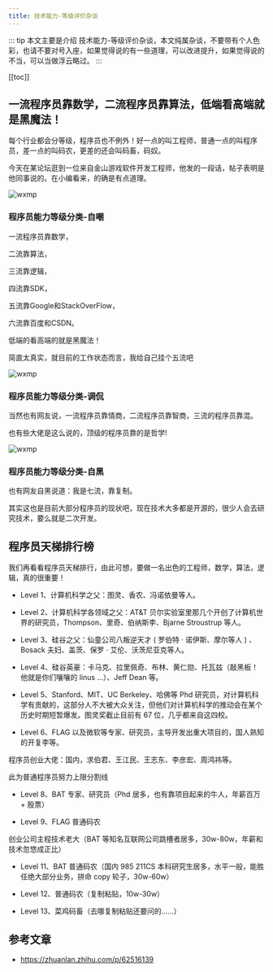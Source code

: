 ```yaml
---
title: 技术能力-等级评价杂谈
---
```


::: tip
本文主要是介绍 技术能力-等级评价杂谈，本文纯属杂谈，不要带有个人色彩，也请不要对号入座，如果觉得说的有一些道理，可以改进提升，如果觉得说的不当，可以当做浮云略过。
:::

[[toc]]

## 一流程序员靠数学，二流程序员靠算法，低端看高端就是黑魔法！


每个行业都会分等级，程序员也不例外！好一点的叫工程师，普通一点的叫程序员，差一点的叫码农，更差的还会叫码畜，码奴。

今天在某论坛逛到一位来自金山游戏软件开发工程师，他发的一段话，帖子表明是他同事说的。在小编看来，的确是有点道理。

<img class= "zoom-custom-imgs" :src="$withBase('/assets/img/dev/abilityevaluation/grade-1.png')" alt="wxmp">

### 程序员能力等级分类-自嘲

一流程序员靠数学，

二流靠算法，

三流靠逻辑，

四流靠SDK，

五流靠Google和StackOverFlow，

六流靠百度和CSDN。

低端的看高端的就是黑魔法！

简直太真实，就目前的工作状态而言，我给自己挂个五流吧



<img class= "zoom-custom-imgs" :src="$withBase('/assets/img/dev/abilityevaluation/grade-2.png')" alt="wxmp">


### 程序员能力等级分类-调侃

当然也有网友说，一流程序员靠情商，二流程序员靠智商，三流的程序员靠混。

也有些大佬是这么说的，顶级的程序员靠的是哲学!



<img class= "zoom-custom-imgs" :src="$withBase('/assets/img/dev/abilityevaluation/grade-3.png')" alt="wxmp">



### 程序员能力等级分类-自黑

也有网友自黑说道：我是七流，靠复制。



其实这也是目前大部分程序员的现状吧，现在技术大多都是开源的，很少人会去研究技术，要么就是二次开发。

## 程序员天梯排行榜

我们再看看程序员天梯排行，由此可想，要做一名出色的工程师，数学，算法，逻辑，真的很重要！

- Level 1、计算机科学之父：图灵、香农、冯诺依曼等人。

- Level 2、计算机科学各领域之父：AT&T 贝尔实验室里那几个开创了计算机世界的研究员，Thompson、里奇、伯纳斯李、Bjarne Stroustrup 等人。

- Level 3、硅谷之父：仙童公司八叛逆天才 ( 罗伯特 · 诺伊斯、摩尔等人 ) 、Bosack 夫妇、盖茨、保罗 · 艾伦、沃茨尼亚克等人。

- Level 4、硅谷英豪：卡马克、拉里佩奇、布林、黄仁勋、托瓦兹（敲黑板！他就是你们嚷嚷的 linus …）、Jeff Dean 等。

- Level 5、Stanford、MIT、UC Berkeley、哈佛等 Phd 研究员，对计算机科学有贡献的，这部分人不大被大众关注，但他们对计算机科学的推动会在某个历史时期短暂爆发。图灵奖截止目前有 67 位，几乎都来自这四校。

- Level 6、FLAG 以及微软等专家、研究员，主导开发出重大项目的，国人熟知的开复李等。

程序员创业大佬：国内，求伯君、王江民、王志东、李彦宏、周鸿祎等。

此为普通程序员努力上限分割线

- Level 8、BAT 专家、研究员（Phd 居多，也有靠项目起来的牛人，年薪百万 + 股票）

- Level 9、FLAG 普通码农

创业公司主程技术老大（BAT 等知名互联网公司跳槽者居多，30w-80w，年薪和技术忽悠成正比）

- Level 11、BAT 普通码农（国内 985 211CS 本科研究生居多，水平一般，能胜任绝大部分业务，拼命 copy 轮子，30w-60w）

- Level 12、普通码农（复制粘贴，10w-30w）

- Level 13、菜鸡码畜（去哪复制粘贴还要问的……）

## 参考文章
* https://zhuanlan.zhihu.com/p/62516139